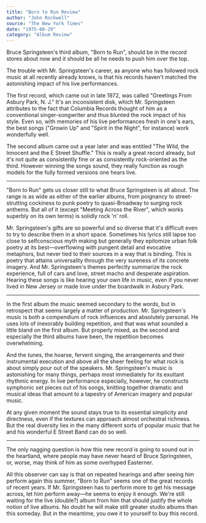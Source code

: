 ```yaml
---
title: "Born to Run Review"
author: "John Rockwell"
source: "The New York Times"
date: "1975-08-29"
category: "Album Review"
---
```


Bruce Springsteen's third album, "Born to Run", should be in the record stores about now and it should be all he needs to push him over the top.

The trouble with Mr. Springsteen's career, as anyone who has followed rock music at all recently already knows, is that his records haven't matched the astonishing impact of his live performances.

The first record, which came out in late 1972, was called "Greetings From Asbury Park, N. J." It's an inconsistent disk, which Mr. Springsteen attributes to the fact that Columbia Records thought of him as a conventional singer-songwriter and thus blunted the rock impact of his style. Even so, with memories of his live performances fresh in one's ears, the best songs ("Growin Up" and "Spirit in the Night", for instance) work wonderfully well.

The second album came out a year later and was entitled "The Wild, the Innocent and the E Street Shuffle." This is really a great record already, but it's not quite as consistently fine or as consistently rock-oriented as the third. However winning the songs sound, they really function as rough models for the fully formed versions one hears live.

---

"Born to Run" gets us closer still to what Bruce Springsteen is all about. The range is as wide as either of the earlier albums, from poignancy to street-strutting cockiness to punk poetry to quasi-Broadway to surging rock anthems. But all of it (except "Meeting Across the River", which works superbly on its own terms) is solidly rock 'n' roll.

Mr. Springsteen's gifts are so powerful and so diverse that it's difficult even to try to describe them in a short space. Sometimes his lyrics still lapse too close to selfconscious myth making but generally they epitomize urban folk poetry at its best—overflowing with pungent detail and evocative metaphors, but never tied to their sources in a way that is binding. This is poetry that attains universality through the very sureness of its concrete imagery. And Mr. Springsteen's themes perfectly summarize the rock experience, full of cars and love, street macho and desperate aspiration. Hearing these songs is like hearing your own life in music, even if you never lived in New Jersey or made love under the boardwalk in Asbury Park.

---

In the first album the music seemed secondary to the words, but in retrospect that seems largely a matter of production. Mr. Springsteen's music is both a compendium of rock influences and absolutely personal. He uses lots of inexorably building repetition, and that was what sounded a little bland on the first album. But properly mixed, as the second and especially the third albums have been, the repetition becomes overwhelming.

And the tunes, the hoarse, fervent singing, the arrangements and their instrumental execution and above all the sheer feeling for what rock is about simply pour out of the speakers. Mr. Springsteen's music is astonishing for many things, perhaps most immediately for its exultant rhythmic energy. In live performance especially, however, he constructs symphonic set pieces out of his songs, knitting together dramatic and musical ideas that amount to a tapestry of American imagery and popular music.

At any given moment the sound stays true to its essential simplicity and directness, even if the textures can approach almost orchestral richness. But the real diversity lies in the many different sorts of popular music that he and his wonderful E Street Band can do so well.

---

The only nagging question is how this new record is going to sound out in the heartland, where people may have never heard of Bruce Springsteen, or, worse, may think of him as some overhyped Easterner.

All this observer can say is that on repeated hearings and after seeing him perform again this summer, "Born to Run" seems one of the great records of recent years. If Mr. Springsteen has to perform more to get his message across, let him perform away—he seems to enjoy it enough. We're still waiting for the live (double?) album from him that should justify the whole notion of live albums. No doubt he will make still greater studio albums than this someday. But in the meantime, you owe it to yourself to buy this record.
